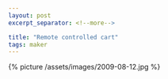 ```yaml
---
layout: post
excerpt_separator: <!--more-->

title: "Remote controlled cart"
tags: maker
---
```


{% picture /assets/images/2009-08-12.jpg %}
<!--more-->
